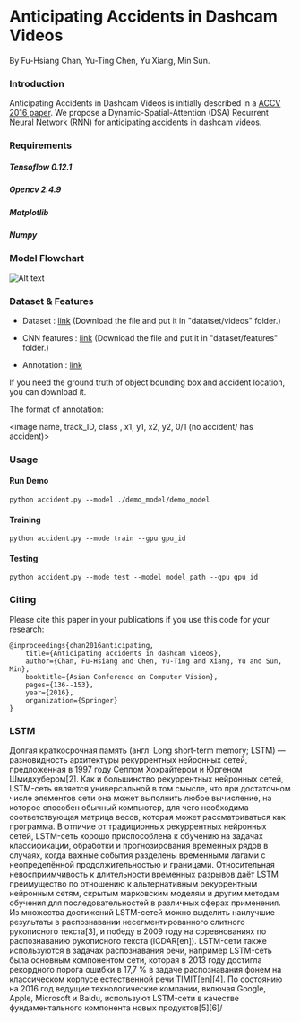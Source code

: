 # Anticipating Accidents in Dashcam Videos
By Fu-Hsiang Chan, Yu-Ting Chen, Yu Xiang, Min Sun.

### Introduction

Anticipating Accidents in Dashcam Videos is initially described in a [ACCV 2016 paper](https://drive.google.com/file/d/0ByuDEGFYmWsbNkVxcUxhdDRVRkU/view).
We propose a Dynamic-Spatial-Attention (DSA) Recurrent Neural Network (RNN) for anticipating accidents in dashcam videos.

### Requirements

##### Tensoflow 0.12.1
##### Opencv 2.4.9
##### Matplotlib
##### Numpy

### Model Flowchart
![Alt text](./img/flowchart.png "Optional title")


### Dataset & Features

* Dataset : [link](http://aliensunmin.github.io/project/dashcam/) (Download the file and put it in "datatset/videos" folder.)

* CNN features : [link](https://drive.google.com/file/d/0B8xi2Pbo0n2gRGpzWUEzRTU2WUk/view?usp=sharing) (Download the file and put it in "dataset/features" folder.)

* Annotation : [link](https://drive.google.com/file/d/0B8xi2Pbo0n2gdTlwT2NXdS1NTFE/view?usp=sharing)

If you need the ground truth of object bounding box and accident location, you can download it.

The format of annotation:

<image name, track_ID, class , x1, y1, x2, y2, 0/1 (no accident/ has accident)>

### Usage

#### Run Demo
```
python accident.py --model ./demo_model/demo_model
```

#### Training
```
python accident.py --mode train --gpu gpu_id
```

#### Testing
```
python accident.py --mode test --model model_path --gpu gpu_id
```

### Citing

Please cite this paper in your publications if you use this code for your research:

    @inproceedings{chan2016anticipating,
        title={Anticipating accidents in dashcam videos},
        author={Chan, Fu-Hsiang and Chen, Yu-Ting and Xiang, Yu and Sun, Min},
        booktitle={Asian Conference on Computer Vision},
        pages={136--153},
        year={2016},
        organization={Springer}
    }

### LSTM
Долгая краткосрочная память (англ. Long short-term memory; LSTM) — разновидность архитектуры рекуррентных нейронных сетей, предложенная в 1997 году Сеппом Хохрайтером и Юргеном Шмидхубером[2]. Как и большинство рекуррентных нейронных сетей, LSTM-сеть является универсальной в том смысле, что при достаточном числе элементов сети она может выполнить любое вычисление, на которое способен обычный компьютер, для чего необходима соответствующая матрица весов, которая может рассматриваться как программа. В отличие от традиционных рекуррентных нейронных сетей, LSTM-сеть хорошо приспособлена к обучению на задачах классификации, обработки и прогнозирования временных рядов в случаях, когда важные события разделены временными лагами с неопределённой продолжительностью и границами. Относительная невосприимчивость к длительности временных разрывов даёт LSTM преимущество по отношению к альтернативным рекуррентным нейронным сетям, скрытым марковским моделям и другим методам обучения для последовательностей в различных сферах применения. Из множества достижений LSTM-сетей можно выделить наилучшие результаты в распознавании несегментированного слитного рукописного текста[3], и победу в 2009 году на соревнованиях по распознаванию рукописного текста (ICDAR[en]). LSTM-сети также используются в задачах распознавания речи, например LSTM-сеть была основным компонентом сети, которая в 2013 году достигла рекордного порога ошибки в 17,7 % в задаче распознавания фонем на классическом корпусе естественной речи TIMIT[en][4]. По состоянию на 2016 год ведущие технологические компании, включая Google, Apple, Microsoft и Baidu, используют LSTM-сети в качестве фундаментального компонента новых продуктов[5][6]/